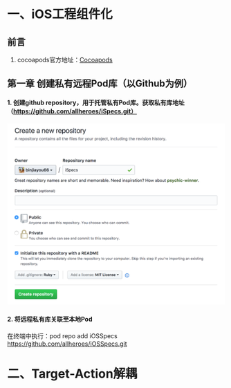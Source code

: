 # 一、iOS工程组件化

## 前言

1. cocoapods官方地址：[Cocoapods](https://guides.cocoapods.org/)

## 第一章 创建私有远程Pod库（以Github为例）

#### 1. 创建github repository，用于托管私有Pod库。获取私有库地址（https://github.com/allheroes/iSpecs.git）

![ispecs](../resources/images/modulization/ispecs.png)

#### 2. 将远程私有库关联至本地Pod

在终端中执行：pod repo add iOSSpecs https://github.com/allheroes/iOSSpecs.git

# 二、Target-Action解耦


